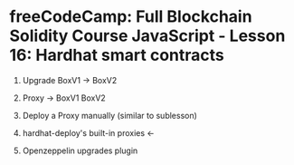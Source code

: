 # freeCodeCamp: Full Blockchain Solidity Course JavaScript - Lesson 16: Hardhat smart contracts

1. Upgrade BoxV1 -> BoxV2
2. Proxy -> BoxV1
            BoxV2

1. Deploy a Proxy manually (similar to sublesson)
2. hardhat-deploy's built-in proxies <-
3. Openzeppelin upgrades plugin